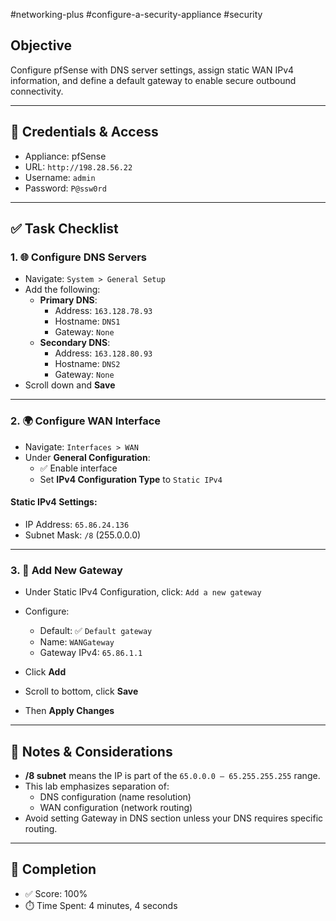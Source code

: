 #networking-plus #configure-a-security-appliance #security 

## Objective
Configure pfSense with DNS server settings, assign static WAN IPv4 information, and define a default gateway to enable secure outbound connectivity.

---

## 🔑 Credentials & Access
- Appliance: pfSense
- URL: `http://198.28.56.22`
- Username: `admin`
- Password: `P@ssw0rd`

---

## ✅ Task Checklist

### 1. 🌐 Configure DNS Servers
- Navigate: `System > General Setup`
- Add the following:
  - **Primary DNS**:
    - Address: `163.128.78.93`
    - Hostname: `DNS1`
    - Gateway: `None`
  - **Secondary DNS**:
    - Address: `163.128.80.93`
    - Hostname: `DNS2`
    - Gateway: `None`
- Scroll down and **Save**

---

### 2. 🌍 Configure WAN Interface
- Navigate: `Interfaces > WAN`
- Under **General Configuration**:
  - ✅ Enable interface
  - Set **IPv4 Configuration Type** to `Static IPv4`

#### Static IPv4 Settings:
- IP Address: `65.86.24.136`
- Subnet Mask: `/8` (255.0.0.0)

---

### 3. 🚪 Add New Gateway
- Under Static IPv4 Configuration, click: `Add a new gateway`
- Configure:
  - Default: ✅ `Default gateway`
  - Name: `WANGateway`
  - Gateway IPv4: `65.86.1.1`

- Click **Add**
- Scroll to bottom, click **Save**
- Then **Apply Changes**

---

## 🧠 Notes & Considerations

- **/8 subnet** means the IP is part of the `65.0.0.0 – 65.255.255.255` range.
- This lab emphasizes separation of:
  - DNS configuration (name resolution)
  - WAN configuration (network routing)
- Avoid setting Gateway in DNS section unless your DNS requires specific routing.

---

## 🏁 Completion
- ✅ Score: 100%
- ⏱️ Time Spent: 4 minutes, 4 seconds



